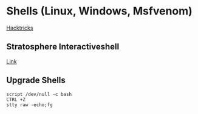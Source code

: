 # Shells (Linux, Windows, Msfvenom)

[Hacktricks](https://book.hacktricks.xyz/shells/shells)

## Stratosphere Interactiveshell

[Link](https://0xdf.gitlab.io/2018/09/01/htb-stratosphere.html#building-a-shell)

## Upgrade Shells

```
script /dev/null -c bash
CTRL +Z
stty raw -echo;fg

```
